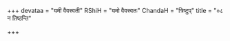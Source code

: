 +++
devataa = "यमी वैवस्वती"
RShiH = "यमो वैवस्वतः"
ChandaH = "त्रिष्टुप्"
title = "०८ न तिष्ठन्ति"

+++
